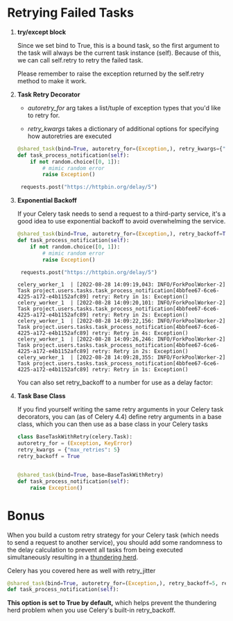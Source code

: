 # Retrying Failed Tasks

1. **try/except block**

    Since we set bind to True, this is a bound task, so the first argument to the task will always be the current task instance (self). Because of this, we can call self.retry to retry the failed task.
    
    Please remember to raise the exception returned by the self.retry method to make it work.
2. **Task Retry Decorator**

   * *autoretry_for* arg takes a list/tuple of exception types that you'd like to retry for.

   * *retry_kwargs* takes a dictionary of additional options for specifying how autoretries are executed

   ```python
   @shared_task(bind=True, autoretry_for=(Exception,), retry_kwargs={"max_retries": 7, "countdown": 5})
   def task_process_notification(self):
       if not random.choice([0, 1]):
           # mimic random error
           raise Exception()

    requests.post("https://httpbin.org/delay/5")
   ```

3. **Exponential Backoff**

   If your Celery task needs to send a request to a third-party service, it's a good idea to use exponential backoff to avoid overwhelming the service.
   
   ```python
   @shared_task(bind=True, autoretry_for=(Exception,), retry_backoff=True, retry_kwargs={"max_retries": 5})
   def task_process_notification(self):
       if not random.choice([0, 1]):
           # mimic random error
           raise Exception()

    requests.post("https://httpbin.org/delay/5")
   ```
   
   ```text
   celery_worker_1  | [2022-08-28 14:09:19,043: INFO/ForkPoolWorker-2] Task project.users.tasks.task_process_notification[4bbfee67-6ce6-4225-a172-e4b1152afc89] retry: Retry in 1s: Exception()
   celery_worker_1  | [2022-08-28 14:09:20,101: INFO/ForkPoolWorker-2] Task project.users.tasks.task_process_notification[4bbfee67-6ce6-4225-a172-e4b1152afc89] retry: Retry in 2s: Exception()
   celery_worker_1  | [2022-08-28 14:09:22,156: INFO/ForkPoolWorker-2] Task project.users.tasks.task_process_notification[4bbfee67-6ce6-4225-a172-e4b1152afc89] retry: Retry in 4s: Exception()
   celery_worker_1  | [2022-08-28 14:09:26,246: INFO/ForkPoolWorker-2] Task project.users.tasks.task_process_notification[4bbfee67-6ce6-4225-a172-e4b1152afc89] retry: Retry in 2s: Exception()
   celery_worker_1  | [2022-08-28 14:09:28,355: INFO/ForkPoolWorker-2] Task project.users.tasks.task_process_notification[4bbfee67-6ce6-4225-a172-e4b1152afc89] retry: Retry in 1s: Exception()
   ```
   
   You can also set retry_backoff to a number for use as a delay factor:

4. **Task Base Class**

   If you find yourself writing the same retry arguments in your Celery task decorators, you can (as of Celery 4.4) define retry arguments in a base class, which you can then use as a base class in your Celery tasks

   ```python
   class BaseTaskWithRetry(celery.Task):
   autoretry_for = (Exception, KeyError)
   retry_kwargs = {"max_retries": 5}
   retry_backoff = True


   @shared_task(bind=True, base=BaseTaskWithRetry)
   def task_process_notification(self):
       raise Exception()
   ```


# Bonus

When you build a custom retry strategy for your Celery task (which needs to send a request to another service), you should add some randomness to the delay calculation to prevent all tasks from being executed simultaneously resulting in a [thundering herd](https://en.wikipedia.org/wiki/Thundering_herd_problem).

Celery has you covered here as well with retry_jitter
```python
@shared_task(bind=True, autoretry_for=(Exception,), retry_backoff=5, retry_jitter=True, retry_kwargs={"max_retries": 5})
def task_process_notification(self):
```
**This option is set to True by default,** which helps prevent the thundering herd problem when you use Celery's built-in retry_backoff.
